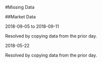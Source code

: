 #Missing Data

##Market Data

2018-09-05 to 2018-09-11

Resolved by copying data from the prior day.

2018-05-22

Resolved by copying data from the prior day.